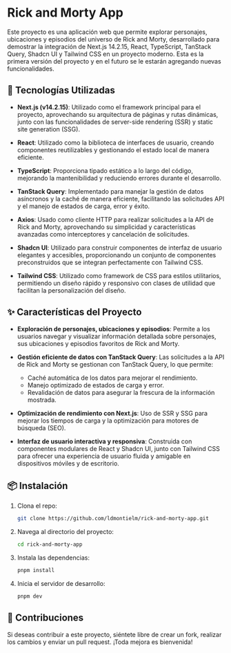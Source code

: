 # Rick and Morty App

Este proyecto es una aplicación web que permite explorar personajes, ubicaciones y episodios del universo de Rick and Morty, desarrollado para demostrar la integración de Next.js 14.2.15, React, TypeScript, TanStack Query, Shadcn UI y Tailwind CSS en un proyecto moderno. Esta es la primera versión del proyecto y en el futuro se le estarán agregando nuevas funcionalidades.

## 🚀 Tecnologías Utilizadas

- **Next.js (v14.2.15)**: Utilizado como el framework principal para el proyecto, aprovechando su arquitectura de páginas y rutas dinámicas, junto con las funcionalidades de server-side rendering (SSR) y static site generation (SSG).

- **React**: Utilizado como la biblioteca de interfaces de usuario, creando componentes reutilizables y gestionando el estado local de manera eficiente.

- **TypeScript**: Proporciona tipado estático a lo largo del código, mejorando la mantenibilidad y reduciendo errores durante el desarrollo.

- **TanStack Query**: Implementado para manejar la gestión de datos asíncronos y la caché de manera eficiente, facilitando las solicitudes API y el manejo de estados de carga, error y éxito.

- **Axios**: Usado como cliente HTTP para realizar solicitudes a la API de Rick and Morty, aprovechando su simplicidad y características avanzadas como interceptores y cancelación de solicitudes.

- **Shadcn UI**: Utilizado para construir componentes de interfaz de usuario elegantes y accesibles, proporcionando un conjunto de componentes preconstruidos que se integran perfectamente con Tailwind CSS.

- **Tailwind CSS**: Utilizado como framework de CSS para estilos utilitarios, permitiendo un diseño rápido y responsivo con clases de utilidad que facilitan la personalización del diseño.

## ✨ Características del Proyecto
- **Exploración de personajes, ubicaciones y episodios**: Permite a los usuarios navegar y visualizar información detallada sobre personajes, sus ubicaciones y episodios favoritos de Rick and Morty.

- **Gestión eficiente de datos con TanStack Query**: Las solicitudes a la API de Rick and Morty se gestionan con TanStack Query, lo que permite:
    - Caché automática de los datos para mejorar el rendimiento.
    - Manejo optimizado de estados de carga y error.
    - Revalidación de datos para asegurar la frescura de la información mostrada.

- **Optimización de rendimiento con Next.js**: Uso de SSR y SSG para mejorar los tiempos de carga y la optimización para motores de búsqueda (SEO).

- **Interfaz de usuario interactiva y responsiva**: Construida con componentes modulares de React y Shadcn UI, junto con Tailwind CSS para ofrecer una experiencia de usuario fluida y amigable en dispositivos móviles y de escritorio.

## 📦 Instalación

1. Clona el repo:
    ```bash
    git clone https://github.com/ldmontielm/rick-and-morty-app.git
    ```
2. Navega al directorio del proyecto:
    ```bash
    cd rick-and-morty-app
    ```
3. Instala las dependencias:
    ```bash
    pnpm install
    ```
4. Inicia el servidor de desarrollo:
    ```bash
    pnpm dev
    ```


## 🤝 Contribuciones
Si deseas contribuir a este proyecto, siéntete libre de crear un fork, realizar los cambios y enviar un pull request. ¡Toda mejora es bienvenida!